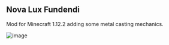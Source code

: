 ## Nova Lux Fundendi

Mod for Minecraft 1.12.2 adding some metal casting mechanics.

![image](https://user-images.githubusercontent.com/55159077/228023611-ad832333-08e9-4ad4-b78f-ca9ed4f5f514.png)
